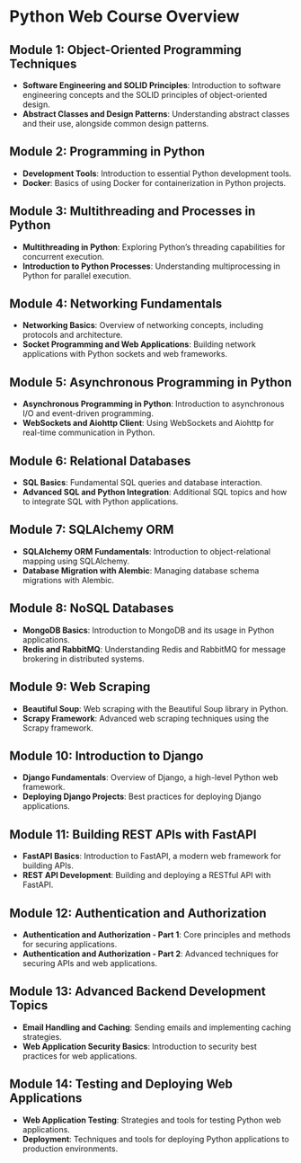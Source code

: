 # Python Web Course Overview

## Module 1: Object-Oriented Programming Techniques
- **Software Engineering and SOLID Principles**: Introduction to software engineering concepts and the SOLID principles of object-oriented design.
- **Abstract Classes and Design Patterns**: Understanding abstract classes and their use, alongside common design patterns.

## Module 2: Programming in Python
- **Development Tools**: Introduction to essential Python development tools.
- **Docker**: Basics of using Docker for containerization in Python projects.

## Module 3: Multithreading and Processes in Python
- **Multithreading in Python**: Exploring Python’s threading capabilities for concurrent execution.
- **Introduction to Python Processes**: Understanding multiprocessing in Python for parallel execution.

## Module 4: Networking Fundamentals
- **Networking Basics**: Overview of networking concepts, including protocols and architecture.
- **Socket Programming and Web Applications**: Building network applications with Python sockets and web frameworks.

## Module 5: Asynchronous Programming in Python
- **Asynchronous Programming in Python**: Introduction to asynchronous I/O and event-driven programming.
- **WebSockets and Aiohttp Client**: Using WebSockets and Aiohttp for real-time communication in Python.

## Module 6: Relational Databases
- **SQL Basics**: Fundamental SQL queries and database interaction.
- **Advanced SQL and Python Integration**: Additional SQL topics and how to integrate SQL with Python applications.

## Module 7: SQLAlchemy ORM
- **SQLAlchemy ORM Fundamentals**: Introduction to object-relational mapping using SQLAlchemy.
- **Database Migration with Alembic**: Managing database schema migrations with Alembic.

## Module 8: NoSQL Databases
- **MongoDB Basics**: Introduction to MongoDB and its usage in Python applications.
- **Redis and RabbitMQ**: Understanding Redis and RabbitMQ for message brokering in distributed systems.

## Module 9: Web Scraping
- **Beautiful Soup**: Web scraping with the Beautiful Soup library in Python.
- **Scrapy Framework**: Advanced web scraping techniques using the Scrapy framework.

## Module 10: Introduction to Django
- **Django Fundamentals**: Overview of Django, a high-level Python web framework.
- **Deploying Django Projects**: Best practices for deploying Django applications.

## Module 11: Building REST APIs with FastAPI
- **FastAPI Basics**: Introduction to FastAPI, a modern web framework for building APIs.
- **REST API Development**: Building and deploying a RESTful API with FastAPI.

## Module 12: Authentication and Authorization
- **Authentication and Authorization - Part 1**: Core principles and methods for securing applications.
- **Authentication and Authorization - Part 2**: Advanced techniques for securing APIs and web applications.

## Module 13: Advanced Backend Development Topics
- **Email Handling and Caching**: Sending emails and implementing caching strategies.
- **Web Application Security Basics**: Introduction to security best practices for web applications.

## Module 14: Testing and Deploying Web Applications
- **Web Application Testing**: Strategies and tools for testing Python web applications.
- **Deployment**: Techniques and tools for deploying Python applications to production environments.